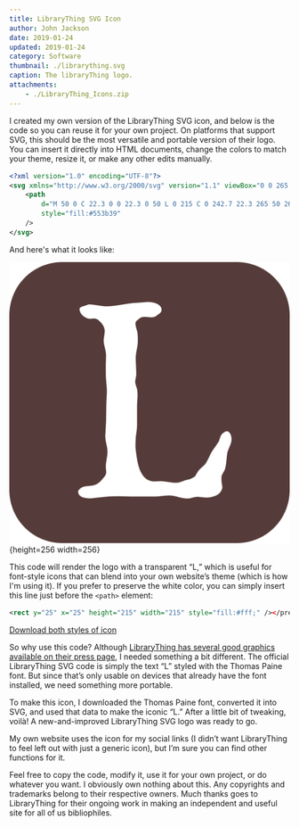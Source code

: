 ```yaml
---
title: LibraryThing SVG Icon
author: John Jackson
date: 2019-01-24
updated: 2019-01-24
category: Software
thumbnail: ./librarything.svg
caption: The libraryThing logo.
attachments:
    - ./LibraryThing_Icons.zip
---
```

I created my own version of the LibraryThing SVG icon, and below is the code so you can reuse it for your own project. On platforms that support SVG, this should be the most versatile and portable version of their logo. You can insert it directly into HTML documents, change the colors to match your theme, resize it, or make any other edits manually.

```xml
<?xml version="1.0" encoding="UTF-8"?>
<svg xmlns="http://www.w3.org/2000/svg" version="1.1" viewBox="0 0 265 265">
    <path
        d="M 50 0 C 22.3 0 0 22.3 0 50 L 0 215 C 0 242.7 22.3 265 50 265 L 215 265 C 242.7 265 265 242.7 265 215 L 265 50 C 265 22.3 242.7 0 215 0 L 50 0 z M 130.89648 37.65625 C 134.6281 37.65625 137.72411 38.334451 140.18359 39.691406 C 142.64307 41.048362 143.87305 42.830104 143.87305 45.035156 C 143.87305 46.392112 143.19485 47.577986 141.83789 48.595703 C 140.48094 49.613411 139.54792 50.293573 139.03906 50.632812 C 137.85173 51.650529 136.06999 52.158203 133.69531 52.158203 C 130.9814 51.818964 129.03108 51.650391 127.84375 51.650391 C 125.80832 51.650391 124.23925 52.115917 123.13672 53.048828 C 122.03419 53.981731 121.14332 54.70208 120.46484 55.210938 C 119.61674 55.889416 119.19336 56.738143 119.19336 57.755859 C 119.19336 59.282434 119.53246 61.064178 120.21094 63.099609 C 120.88941 65.135036 121.22852 66.660014 121.22852 67.677734 L 121.48242 71.240234 L 121.48242 74.548828 C 121.48242 76.584255 121.14332 79.21278 120.46484 82.435547 C 119.78636 85.658314 119.44727 88.373078 119.44727 90.578125 C 119.44727 92.443938 119.53351 94.988164 119.70312 98.210938 C 119.87275 101.4337 119.95703 103.97794 119.95703 105.84375 C 119.95703 106.69185 119.78651 107.87772 119.44727 109.4043 C 119.10803 110.93087 118.93945 112.1187 118.93945 112.9668 C 118.93945 113.98451 119.27855 115.42716 119.95703 117.29297 C 120.6355 119.15878 120.97461 120.59946 120.97461 121.61719 C 121.14423 122.6349 121.22852 123.90701 121.22852 125.43359 C 121.22852 126.4513 121.14423 128.14876 120.97461 130.52344 C 120.80499 132.8981 120.7207 134.84843 120.7207 136.375 L 120.7207 154.18359 C 120.7207 155.87979 120.50803 158.08491 120.08398 160.79883 C 119.65994 163.51274 119.44727 165.29449 119.44727 166.14258 C 119.27765 169.36534 119.19336 171.65476 119.19336 173.01172 C 119.19336 174.70791 119.27765 176.06627 119.44727 177.08398 C 120.46498 186.07381 121.90762 192.68726 123.77344 196.92773 C 126.65696 203.54289 131.15151 206.85156 137.25781 206.85156 L 142.60156 206.59766 C 144.46738 206.59766 146.92538 206.85051 149.97852 207.35938 C 153.03167 207.86823 155.32304 208.12305 156.84961 208.12305 C 158.20656 208.12305 159.30816 208.03875 160.15625 207.86914 C 161.00435 207.69952 162.27647 207.27614 163.97266 206.59766 C 165.66885 205.91918 167.02525 205.49384 168.04297 205.32422 L 171.09766 204.56055 L 175.42188 202.27148 C 176.77883 199.89682 177.83828 198.15917 178.60156 197.05664 C 179.36485 195.95411 180.17144 195.06325 181.01953 194.38477 C 183.3942 192.34934 184.7506 191.07721 185.08984 190.56836 C 186.10756 189.2114 187.46593 186.75146 189.16211 183.18945 C 190.01022 181.32365 190.85698 179.71243 191.70508 178.35547 C 193.74051 175.47194 195.77707 172.50237 197.8125 169.44922 C 198.15173 168.77074 198.61727 167.49862 199.21094 165.63281 C 199.80461 163.76699 200.52496 162.49487 201.37305 161.81641 C 203.23887 160.28983 204.59722 159.52734 205.44531 159.52734 C 206.80227 159.52734 207.90385 160.28983 208.75195 161.81641 C 209.60005 163.34298 210.02539 165.12473 210.02539 167.16016 C 210.02539 169.02597 209.43147 171.27324 208.24414 173.90234 C 207.0568 176.53144 206.3345 178.48177 206.08008 179.75391 C 205.82565 181.02605 205.5287 183.57028 205.18945 187.38672 C 204.85021 191.20315 204.25824 194.21487 203.41016 196.41992 C 202.39244 198.11611 201.45943 199.81162 200.61133 201.50781 C 200.44172 203.54325 200.44172 205.40928 200.61133 207.10547 C 200.78096 208.80166 201.03382 210.41288 201.37305 211.93945 C 201.37305 213.46603 200.78108 215.07724 199.59375 216.77344 C 197.89756 219.14811 194.92799 220.75932 190.6875 221.60742 C 188.99131 221.94666 187.80348 222.11719 187.125 222.11719 C 185.76805 222.11719 184.0304 221.98881 181.91016 221.73438 C 179.78992 221.47995 178.64423 221.35352 178.47461 221.35352 C 176.77842 221.35352 175.04077 221.60833 173.25977 222.11719 C 171.47877 222.62604 170.5036 222.88086 170.33398 222.88086 C 167.62008 223.22009 164.31141 222.83689 160.41016 221.73438 C 156.50892 220.63185 153.45701 220.08203 151.25195 220.08203 C 149.55576 220.08203 147.64758 220.20846 145.52734 220.46289 C 143.4071 220.71732 141.15983 220.93 138.78516 221.09961 L 133.69531 221.09961 L 129.625 221.09961 L 126.31641 221.09961 L 123.51953 221.09961 L 114.35938 221.09961 L 105.19922 220.8457 L 102.14648 220.8457 C 98.923724 220.8457 96.082527 220.93 93.623047 221.09961 C 91.16356 221.26924 86.287764 221.77691 78.994141 222.625 L 77.212891 222.88086 C 69.071165 222.88086 65 220.67573 65 216.26562 C 65 215.58714 65.762489 214.61198 67.289062 213.33984 C 68.815636 212.06769 71.275585 211.3454 74.667969 211.17578 C 78.060357 211.00617 80.688874 210.4142 82.554688 209.39648 C 84.420494 208.37877 86.117958 206.93613 87.644531 205.07031 C 88.492638 204.05259 89.297267 203.07743 90.060547 202.14453 C 90.823834 201.21162 91.291317 200.23647 91.460938 199.21875 C 91.630558 198.54028 91.630558 197.52297 91.460938 196.16602 C 91.291318 194.80906 91.207031 193.70552 91.207031 192.85742 C 91.207031 191.16124 91.45989 188.87181 91.96875 185.98828 C 92.477603 183.10475 92.732422 180.72909 92.732422 178.86328 C 92.732422 176.99747 92.393317 174.53948 91.714844 171.48633 C 91.036364 168.43318 90.697266 165.97323 90.697266 164.10742 L 91.460938 150.11328 L 91.714844 133.06641 L 92.224609 122.38086 C 92.224609 120.34541 92.054077 117.54637 91.714844 113.98438 C 91.375604 110.42237 91.207031 107.53902 91.207031 105.33398 L 91.207031 96.683594 L 91.460938 88.033203 C 91.460938 86.167396 91.079693 83.79173 90.316406 80.908203 C 89.553113 78.02467 89.169922 75.819542 89.169922 74.292969 C 89.169922 73.105642 89.340434 71.494418 89.679688 69.458984 C 90.018914 67.423551 90.1875 65.982866 90.1875 65.134766 C 90.1875 63.947439 89.892488 62.633174 89.298828 61.191406 C 88.705155 59.749646 87.72804 58.264857 86.371094 56.738281 L 83.574219 54.193359 C 82.386879 53.514881 81.114766 53.175781 79.757812 53.175781 C 78.061618 53.345401 76.789501 53.429688 75.941406 53.429688 C 75.262927 53.429688 74.4142 53.261114 73.396484 52.921875 L 71.361328 51.904297 C 69.325897 50.716952 67.798966 49.021459 66.78125 46.816406 L 66.271484 44.525391 C 66.271484 43.338055 67.246642 42.447188 69.197266 41.853516 C 71.14789 41.259852 73.056066 40.62379 74.921875 39.945312 C 77.126928 39.945312 80.054363 40.242266 83.701172 40.835938 C 87.347985 41.429601 89.934357 41.726562 91.460938 41.726562 C 95.192564 41.726562 100.36532 41.174788 106.98047 40.072266 C 113.59562 38.969736 118.09017 38.419922 120.46484 38.419922 L 130.89648 37.65625 z "
        style="fill:#553b39"
    />
</svg>
```

And here's what it looks like:

![LibraryThing Icon](./librarything.svg){height=256 width=256}

This code will render the logo with a transparent “L,” which is useful for font-style icons that can blend into your own website’s theme (which is how I'm using it). If you prefer to preserve the white color, you can simply insert this line just before the `<path>` element:

```xml
<rect y="25" x="25" height="215" width="215" style="fill:#fff;" /></pre>
```
[Download both styles of icon](./LibraryThing_Icons.zip)

So why use this code? Although [LibraryThing has several good graphics available on their press page](http://www.librarything.com/press/), I needed something a bit different. The official LibraryThing SVG code is simply the text “L” styled with the Thomas Paine font. But since that’s only usable on devices that already have the font installed, we need something more portable.

To make this icon, I downloaded the Thomas Paine font, converted it into SVG, and used that data to make the iconic “L.” After a little bit of tweaking, voilà! A new-and-improved LibraryThing SVG logo was ready to go.

My own website uses the icon for my social links (I didn’t want LibraryThing to feel left out with just a generic icon), but I’m sure you can find other functions for it.

Feel free to copy the code, modify it, use it for your own project, or do whatever you want. I obviously own nothing about this. Any copyrights and trademarks belong to their respective owners. Much thanks goes to LibraryThing for their ongoing work in making an independent and useful site for all of us bibliophiles.